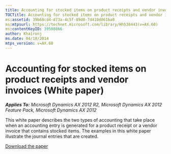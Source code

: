 ```yaml
---
title: Accounting for stocked items on product receipts and vendor invoices (White paper)
TOCTitle: Accounting for stocked items on product receipts and vendor invoices
ms:assetid: 39b68cd4-d73a-4c5f-89d0-7d410d061ba8
ms:mtpsurl: https://technet.microsoft.com/library/Hh538443(v=AX.60)
ms:contentKeyID: 39508866
author: Khairunj
ms.date: 04/18/2014
mtps_version: v=AX.60
---
```


# Accounting for stocked items on product receipts and vendor invoices (White paper) 


_**Applies To:** Microsoft Dynamics AX 2012 R2, Microsoft Dynamics AX 2012 Feature Pack, Microsoft Dynamics AX 2012_

This white paper describes the two types of accounting that take place when an accounting entry is generated for a product receipt or a vendor invoice that contains stocked items. The examples in this white paper illustrate the journal entries that are created.

[Download the paper](https://go.microsoft.com/fwlink/?linkid=390597)

  


